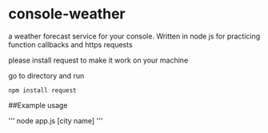 # console-weather
a weather forecast service for your console. Written in node js for practicing function callbacks and https requests

please install request to make it work on your machine

go to directory and run
```
npm install request
```

##Example usage

'''
node app.js [city name]
'''
